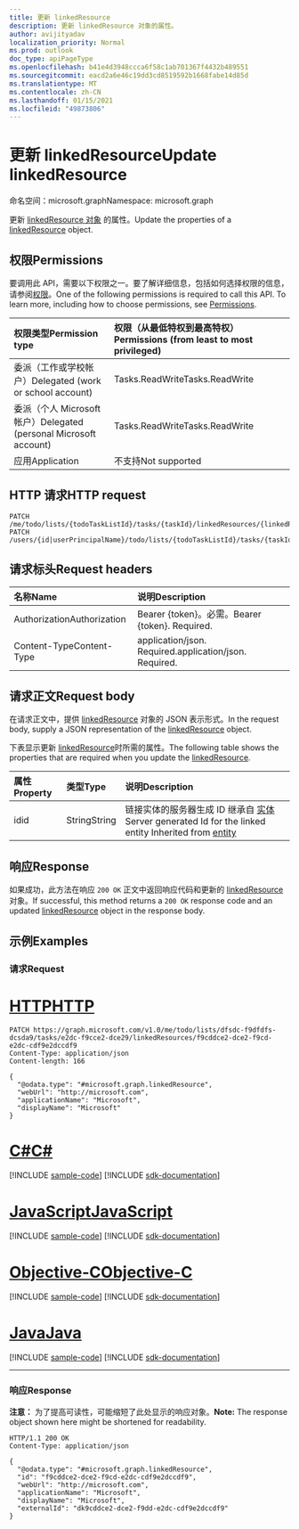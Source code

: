 ```yaml
---
title: 更新 linkedResource
description: 更新 linkedResource 对象的属性。
author: avijityadav
localization_priority: Normal
ms.prod: outlook
doc_type: apiPageType
ms.openlocfilehash: b41e4d3948ccca6f58c1ab701367f4432b489551
ms.sourcegitcommit: eacd2a6e46c19dd3cd8519592b1668fabe14d85d
ms.translationtype: MT
ms.contentlocale: zh-CN
ms.lasthandoff: 01/15/2021
ms.locfileid: "49873806"
---
```

# <a name="update-linkedresource"></a><span data-ttu-id="08bab-103">更新 linkedResource</span><span class="sxs-lookup"><span data-stu-id="08bab-103">Update linkedResource</span></span>
<span data-ttu-id="08bab-104">命名空间：microsoft.graph</span><span class="sxs-lookup"><span data-stu-id="08bab-104">Namespace: microsoft.graph</span></span>

<span data-ttu-id="08bab-105">更新 [linkedResource 对象](../resources/linkedresource.md) 的属性。</span><span class="sxs-lookup"><span data-stu-id="08bab-105">Update the properties of a [linkedResource](../resources/linkedresource.md) object.</span></span>

## <a name="permissions"></a><span data-ttu-id="08bab-106">权限</span><span class="sxs-lookup"><span data-stu-id="08bab-106">Permissions</span></span>
<span data-ttu-id="08bab-p101">要调用此 API，需要以下权限之一。要了解详细信息，包括如何选择权限的信息，请参阅[权限](/graph/permissions-reference)。</span><span class="sxs-lookup"><span data-stu-id="08bab-p101">One of the following permissions is required to call this API. To learn more, including how to choose permissions, see [Permissions](/graph/permissions-reference).</span></span>

|<span data-ttu-id="08bab-109">权限类型</span><span class="sxs-lookup"><span data-stu-id="08bab-109">Permission type</span></span>|<span data-ttu-id="08bab-110">权限（从最低特权到最高特权）</span><span class="sxs-lookup"><span data-stu-id="08bab-110">Permissions (from least to most privileged)</span></span>|
|:---|:---|
|<span data-ttu-id="08bab-111">委派（工作或学校帐户）</span><span class="sxs-lookup"><span data-stu-id="08bab-111">Delegated (work or school account)</span></span>|<span data-ttu-id="08bab-112">Tasks.ReadWrite</span><span class="sxs-lookup"><span data-stu-id="08bab-112">Tasks.ReadWrite</span></span>|
|<span data-ttu-id="08bab-113">委派（个人 Microsoft 帐户）</span><span class="sxs-lookup"><span data-stu-id="08bab-113">Delegated (personal Microsoft account)</span></span>|<span data-ttu-id="08bab-114">Tasks.ReadWrite</span><span class="sxs-lookup"><span data-stu-id="08bab-114">Tasks.ReadWrite</span></span>|
|<span data-ttu-id="08bab-115">应用</span><span class="sxs-lookup"><span data-stu-id="08bab-115">Application</span></span>|<span data-ttu-id="08bab-116">不支持</span><span class="sxs-lookup"><span data-stu-id="08bab-116">Not supported</span></span>|

## <a name="http-request"></a><span data-ttu-id="08bab-117">HTTP 请求</span><span class="sxs-lookup"><span data-stu-id="08bab-117">HTTP request</span></span>

<!-- {
  "blockType": "ignored"
}
-->
``` http
PATCH /me/todo/lists/{todoTaskListId}/tasks/{taskId}/linkedResources/{linkedResourcesId}
PATCH /users/{id|userPrincipalName}/todo/lists/{todoTaskListId}/tasks/{taskId}/linkedResources/{linkedResourcesId}
```

## <a name="request-headers"></a><span data-ttu-id="08bab-118">请求标头</span><span class="sxs-lookup"><span data-stu-id="08bab-118">Request headers</span></span>
|<span data-ttu-id="08bab-119">名称</span><span class="sxs-lookup"><span data-stu-id="08bab-119">Name</span></span>|<span data-ttu-id="08bab-120">说明</span><span class="sxs-lookup"><span data-stu-id="08bab-120">Description</span></span>|
|:---|:---|
|<span data-ttu-id="08bab-121">Authorization</span><span class="sxs-lookup"><span data-stu-id="08bab-121">Authorization</span></span>|<span data-ttu-id="08bab-p102">Bearer {token}。必需。</span><span class="sxs-lookup"><span data-stu-id="08bab-p102">Bearer {token}. Required.</span></span>|
|<span data-ttu-id="08bab-124">Content-Type</span><span class="sxs-lookup"><span data-stu-id="08bab-124">Content-Type</span></span>|<span data-ttu-id="08bab-p103">application/json. Required.</span><span class="sxs-lookup"><span data-stu-id="08bab-p103">application/json. Required.</span></span>|

## <a name="request-body"></a><span data-ttu-id="08bab-127">请求正文</span><span class="sxs-lookup"><span data-stu-id="08bab-127">Request body</span></span>
<span data-ttu-id="08bab-128">在请求正文中，提供 [linkedResource](../resources/linkedresource.md) 对象的 JSON 表示形式。</span><span class="sxs-lookup"><span data-stu-id="08bab-128">In the request body, supply a JSON representation of the [linkedResource](../resources/linkedresource.md) object.</span></span>

<span data-ttu-id="08bab-129">下表显示更新 [linkedResource](../resources/linkedresource.md)时所需的属性。</span><span class="sxs-lookup"><span data-stu-id="08bab-129">The following table shows the properties that are required when you update the [linkedResource](../resources/linkedresource.md).</span></span>

|<span data-ttu-id="08bab-130">属性</span><span class="sxs-lookup"><span data-stu-id="08bab-130">Property</span></span>|<span data-ttu-id="08bab-131">类型</span><span class="sxs-lookup"><span data-stu-id="08bab-131">Type</span></span>|<span data-ttu-id="08bab-132">说明</span><span class="sxs-lookup"><span data-stu-id="08bab-132">Description</span></span>|
|:---|:---|:---|
|<span data-ttu-id="08bab-133">id</span><span class="sxs-lookup"><span data-stu-id="08bab-133">id</span></span>|<span data-ttu-id="08bab-134">String</span><span class="sxs-lookup"><span data-stu-id="08bab-134">String</span></span>|<span data-ttu-id="08bab-135">链接实体的服务器生成 ID 继承自 [实体](../resources/entity.md)</span><span class="sxs-lookup"><span data-stu-id="08bab-135">Server generated Id for the linked entity Inherited from [entity](../resources/entity.md)</span></span>|

## <a name="response"></a><span data-ttu-id="08bab-136">响应</span><span class="sxs-lookup"><span data-stu-id="08bab-136">Response</span></span>

<span data-ttu-id="08bab-137">如果成功，此方法在响应 `200 OK` 正文中返回响应代码和更新的 [linkedResource](../resources/linkedresource.md) 对象。</span><span class="sxs-lookup"><span data-stu-id="08bab-137">If successful, this method returns a `200 OK` response code and an updated [linkedResource](../resources/linkedresource.md) object in the response body.</span></span>

## <a name="examples"></a><span data-ttu-id="08bab-138">示例</span><span class="sxs-lookup"><span data-stu-id="08bab-138">Examples</span></span>

### <a name="request"></a><span data-ttu-id="08bab-139">请求</span><span class="sxs-lookup"><span data-stu-id="08bab-139">Request</span></span>


# <a name="http"></a>[<span data-ttu-id="08bab-140">HTTP</span><span class="sxs-lookup"><span data-stu-id="08bab-140">HTTP</span></span>](#tab/http)
<!-- {
  "blockType": "request",
  "sampleKeys": ["dfsdc-f9dfdfs-dcsda9", "e2dc-f9cce2-dce29", "f9cddce2-dce2-f9cd-e2dc-cdf9e2dccdf9"],
  "name": "update_linkedresource"
}
-->
``` http
PATCH https://graph.microsoft.com/v1.0/me/todo/lists/dfsdc-f9dfdfs-dcsda9/tasks/e2dc-f9cce2-dce29/linkedResources/f9cddce2-dce2-f9cd-e2dc-cdf9e2dccdf9
Content-Type: application/json
Content-length: 166

{
  "@odata.type": "#microsoft.graph.linkedResource",
  "webUrl": "http://microsoft.com",
  "applicationName": "Microsoft",
  "displayName": "Microsoft"
}
```
# <a name="c"></a>[<span data-ttu-id="08bab-141">C#</span><span class="sxs-lookup"><span data-stu-id="08bab-141">C#</span></span>](#tab/csharp)
[!INCLUDE [sample-code](../includes/snippets/csharp/update-linkedresource-csharp-snippets.md)]
[!INCLUDE [sdk-documentation](../includes/snippets/snippets-sdk-documentation-link.md)]

# <a name="javascript"></a>[<span data-ttu-id="08bab-142">JavaScript</span><span class="sxs-lookup"><span data-stu-id="08bab-142">JavaScript</span></span>](#tab/javascript)
[!INCLUDE [sample-code](../includes/snippets/javascript/update-linkedresource-javascript-snippets.md)]
[!INCLUDE [sdk-documentation](../includes/snippets/snippets-sdk-documentation-link.md)]

# <a name="objective-c"></a>[<span data-ttu-id="08bab-143">Objective-C</span><span class="sxs-lookup"><span data-stu-id="08bab-143">Objective-C</span></span>](#tab/objc)
[!INCLUDE [sample-code](../includes/snippets/objc/update-linkedresource-objc-snippets.md)]
[!INCLUDE [sdk-documentation](../includes/snippets/snippets-sdk-documentation-link.md)]

# <a name="java"></a>[<span data-ttu-id="08bab-144">Java</span><span class="sxs-lookup"><span data-stu-id="08bab-144">Java</span></span>](#tab/java)
[!INCLUDE [sample-code](../includes/snippets/java/update-linkedresource-java-snippets.md)]
[!INCLUDE [sdk-documentation](../includes/snippets/snippets-sdk-documentation-link.md)]

---



### <a name="response"></a><span data-ttu-id="08bab-145">响应</span><span class="sxs-lookup"><span data-stu-id="08bab-145">Response</span></span>
<span data-ttu-id="08bab-146">**注意：** 为了提高可读性，可能缩短了此处显示的响应对象。</span><span class="sxs-lookup"><span data-stu-id="08bab-146">**Note:** The response object shown here might be shortened for readability.</span></span>
<!-- {
  "blockType": "response",
  "truncated": true,
  "@odata.type": "microsoft.graph.linkedResource"
}
-->
``` http
HTTP/1.1 200 OK
Content-Type: application/json

{
  "@odata.type": "#microsoft.graph.linkedResource",
  "id": "f9cddce2-dce2-f9cd-e2dc-cdf9e2dccdf9",
  "webUrl": "http://microsoft.com",
  "applicationName": "Microsoft",
  "displayName": "Microsoft",
  "externalId": "dk9cddce2-dce2-f9dd-e2dc-cdf9e2dccdf9"
}
```


